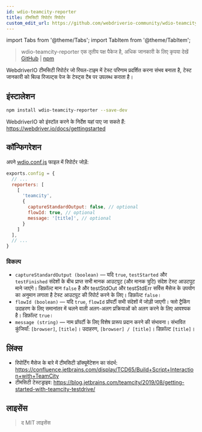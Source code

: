 ```yaml
---
id: wdio-teamcity-reporter
title: टीमसिटी रिपोर्टर रिपोर्टर
custom_edit_url: https://github.com/webdriverio-community/wdio-teamcity-reporter/edit/main/README.md
---
```


import Tabs from '@theme/Tabs';
import TabItem from '@theme/TabItem';

> wdio-teamcity-reporter एक तृतीय पक्ष पैकेज है, अधिक जानकारी के लिए कृपया देखें [GitHub](https://github.com/webdriverio-community/wdio-teamcity-reporter) | [npm](https://www.npmjs.com/package/wdio-teamcity-reporter)

WebdriverIO टीमसिटी रिपोर्टर जो रियल-टाइम में टेस्ट परिणाम प्रदर्शित करना संभव बनाता है, टेस्ट जानकारी को बिल्ड रिजल्ट्स पेज के टेस्ट्स टैब पर उपलब्ध कराता है।


## इंस्टालेशन

```bash
npm install wdio-teamcity-reporter --save-dev
```

WebdriverIO को इंस्टॉल करने के निर्देश यहां पाए जा सकते हैं: https://webdriver.io/docs/gettingstarted


## कॉन्फिगरेशन

अपने [wdio.conf.js](http://webdriver.io/guide/testrunner/configurationfile.html) फाइल में रिपोर्टर जोड़ें:

```javascript
exports.config = {
  // ...
  reporters: [
    [
      'teamcity',
      {
        captureStandardOutput: false, // optional
        flowId: true, // optional
        message: '[title]', // optional
      }
    ]
  ],
  // ...
}
```

### विकल्प

- `captureStandardOutput (boolean)` — यदि `true`, `testStarted` और `testFinished` संदेशों के बीच प्राप्त सभी मानक आउटपुट (और मानक त्रुटि) संदेश टेस्ट आउटपुट माने जाएंगे। डिफ़ॉल्ट मान `false` है और testStdOut और testStdErr सर्विस मैसेज के उपयोग का अनुमान लगाता है टेस्ट आउटपुट की रिपोर्ट करने के लिए। डिफ़ॉल्ट `false`।
- `flowId (boolean)` — यदि `true`, `flowId` प्रॉपर्टी सभी संदेशों में जोड़ी जाएगी। फ्लो ट्रैकिंग उदाहरण के लिए समानांतर में चलने वाली अलग-अलग प्रक्रियाओं को अलग करने के लिए आवश्यक है। डिफ़ॉल्ट `true`।
- `message (string)` — नाम प्रॉपर्टी के लिए विशेष प्रारूप प्रदान करने की संभावना। संभावित कुंजियाँ: `[browser]`, `[title]`। उदाहरण, `[browser] / [title]`। डिफ़ॉल्ट `[title]`।


## लिंक्स

- रिपोर्टिंग मैसेज के बारे में टीमसिटी डॉक्यूमेंटेशन का संदर्भ: https://confluence.jetbrains.com/display/TCD65/Build+Script+Interaction+with+TeamCity
- टीमसिटी टेस्टड्राइव: https://blog.jetbrains.com/teamcity/2019/08/getting-started-with-teamcity-testdrive/


## लाइसेंस

> द MIT लाइसेंस